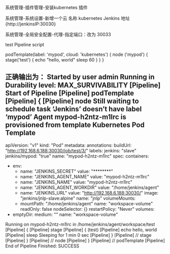 系统管理-插件管理-安装kubernetes 插件

系统管理-系统设置-新增一个云
名称 kubernetes
Jenkins 地址  {http://jenkinsIP:30030}

系统管理-全局安全配置-代理-指定端口：改为 30033



test Pipeline script


podTemplate(label: 'mypod', cloud: 'kubernetes')
{
    node ('mypod') {
        stage('test') {
            echo "hello, world"
            sleep 60
        }
    }
}

正确输出为：
Started by user admin
Running in Durability level: MAX_SURVIVABILITY
[Pipeline] Start of Pipeline
[Pipeline] podTemplate
[Pipeline] {
[Pipeline] node
Still waiting to schedule task
‘Jenkins’ doesn’t have label ‘mypod’
Agent mypod-h2ntz-m1lrc is provisioned from template Kubernetes Pod Template
---
apiVersion: "v1"
kind: "Pod"
metadata:
  annotations:
    buildUrl: "http://192.168.6.188:30030/job/test/3/"
  labels:
    jenkins: "slave"
    jenkins/mypod: "true"
  name: "mypod-h2ntz-m1lrc"
spec:
  containers:
  - env:
    - name: "JENKINS_SECRET"
      value: "********"
    - name: "JENKINS_AGENT_NAME"
      value: "mypod-h2ntz-m1lrc"
    - name: "JENKINS_NAME"
      value: "mypod-h2ntz-m1lrc"
    - name: "JENKINS_AGENT_WORKDIR"
      value: "/home/jenkins/agent"
    - name: "JENKINS_URL"
      value: "http://192.168.6.188:30030/"
    image: "jenkins/jnlp-slave:alpine"
    name: "jnlp"
    volumeMounts:
    - mountPath: "/home/jenkins/agent"
      name: "workspace-volume"
      readOnly: false
  nodeSelector: {}
  restartPolicy: "Never"
  volumes:
  - emptyDir:
      medium: ""
    name: "workspace-volume"

Running on mypod-h2ntz-m1lrc in /home/jenkins/agent/workspace/test
[Pipeline] {
[Pipeline] stage
[Pipeline] { (test)
[Pipeline] echo
hello, world
[Pipeline] sleep
Sleeping for 1 min 0 sec
[Pipeline] }
[Pipeline] // stage
[Pipeline] }
[Pipeline] // node
[Pipeline] }
[Pipeline] // podTemplate
[Pipeline] End of Pipeline
Finished: SUCCESS
